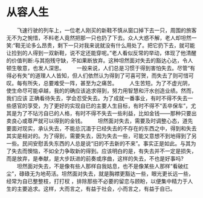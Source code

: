 # 从容人生
　　飞速行驶的列车上，一位老人刚买的新鞋不慎从窗口掉下去一只，周围的旅客无不为之惋惜，不料老人竟然把那一只也扔了下去。众人大惑不解，老人却坦然一笑:“鞋无论多么昂贵，剩下一只对我来说就没有什么用处了。把它扔下去，就可能让捡到的人得到一双新鞋，说不定还能穿呢。”老人看似反常的举动，体现了他清醒的价值判断:与其抱残守缺，不如果断放弃。这种坦然面对失去的豁达心达，令人顿生敬意，也发人深思。 
　　一般来说，人们总是习惯于得到害怕失去。尽管“有得必有失”的道理人人皆知，但人们依然认为得到了可喜可贺，而失去了则可惜可叹。每有所失，总要难受一阵，甚至为之痛苦。 
　　人生苦短。为了不虚光阴，使生命尽可能卓越，我的的确应该追求得到，努力用智慧和汗水创造业绩。然而，我们应该 正确看待失去，学会忍受失去。为了成就一番事业，有时不得不失去一些感官的享受，为了更好的实现自已的主要人生目标，有时不得不“丢卒保车”，尤其是为了不玷污自已的人格，有时不得不失去一些利益，比如金钱——那种只要出卖良心或尊严就可以得到的金钱。 
　　坦然面对失去，需要及时调整心态，道先要面对现实，承认失去，不能总沉湎于已经失去的不存在的东西之中，得到和失去其实是相对的。为了得到，需要失去，因为失去一些，可能又意想不到地得到了另一些。民间安慰丢失东西的人总是说“旧的不去新的不来”。事实正是如此。与其为了失去而懊恼，不如全力争取新的得到。应该明白的是，有失去并不一定是损失，而是放弃，是奉献，是大步跃进的前奏或序曲，这样的失去，不也是好事吗? 
　　坦然面对失去，不是像有些人那样自我姑息，也不是像某些人那样“看破红尘”，碌碌无为地苟活。坦然面对失去，就是胸襟更豁达一些，眼光更长远一些，经常为自已整整枝，打打杈 ，排除那些不必要的留恋与顾盼，以便集中精力于人生的主要追求。这样，大而言之，有益于社会，小而言之，有益于自已。
 
